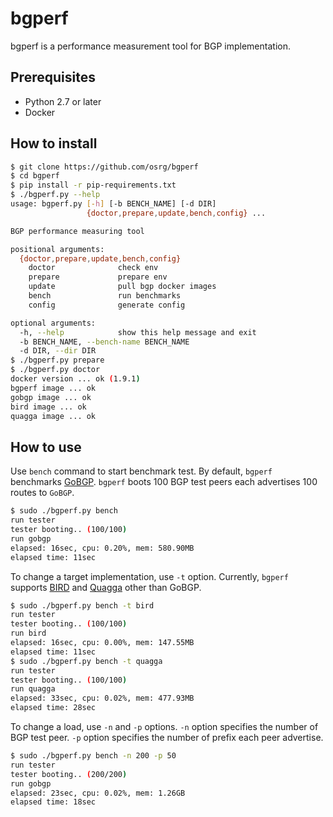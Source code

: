 bgperf
========

bgperf is a performance measurement tool for BGP implementation.

## Prerequisites

* Python 2.7 or later
* Docker

## How to install

```bash
$ git clone https://github.com/osrg/bgperf
$ cd bgperf
$ pip install -r pip-requirements.txt
$ ./bgperf.py --help
usage: bgperf.py [-h] [-b BENCH_NAME] [-d DIR]
                 {doctor,prepare,update,bench,config} ...

BGP performance measuring tool

positional arguments:
  {doctor,prepare,update,bench,config}
    doctor              check env
    prepare             prepare env
    update              pull bgp docker images
    bench               run benchmarks
    config              generate config

optional arguments:
  -h, --help            show this help message and exit
  -b BENCH_NAME, --bench-name BENCH_NAME
  -d DIR, --dir DIR
$ ./bgperf.py prepare
$ ./bgperf.py doctor
docker version ... ok (1.9.1)
bgperf image ... ok
gobgp image ... ok
bird image ... ok
quagga image ... ok
```

## How to use

Use `bench` command to start benchmark test.
By default, `bgperf` benchmarks [GoBGP](https://github.com/osrg/gobgp).
`bgperf` boots 100 BGP test peers each advertises 100 routes to `GoBGP`.

```bash
$ sudo ./bgperf.py bench
run tester
tester booting.. (100/100)
run gobgp
elapsed: 16sec, cpu: 0.20%, mem: 580.90MB
elapsed time: 11sec
```

To change a target implementation, use `-t` option.
Currently, `bgperf` supports [BIRD](http://bird.network.cz/) and [Quagga](http://www.nongnu.org/quagga/)
other than GoBGP.

```bash
$ sudo ./bgperf.py bench -t bird
run tester
tester booting.. (100/100)
run bird
elapsed: 16sec, cpu: 0.00%, mem: 147.55MB
elapsed time: 11sec
$ sudo ./bgperf.py bench -t quagga
run tester
tester booting.. (100/100)
run quagga
elapsed: 33sec, cpu: 0.02%, mem: 477.93MB
elapsed time: 28sec
```

To change a load, use `-n` and `-p` options.
`-n` option specifies the number of BGP test peer.
`-p` option specifies the number of prefix each peer advertise.

```bash
$ sudo ./bgperf.py bench -n 200 -p 50
run tester
tester booting.. (200/200)
run gobgp
elapsed: 23sec, cpu: 0.02%, mem: 1.26GB
elapsed time: 18sec
```
